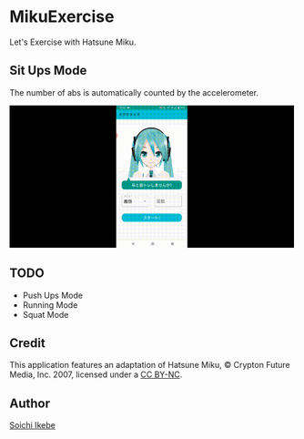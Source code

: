 # MikuExercise
 
Let's Exercise with Hatsune Miku.

## Sit Ups Mode

The number of abs is automatically counted by the accelerometer.

<img src="demo/situps_demo.gif" width="500px">

## TODO

- Push Ups Mode
- Running Mode
- Squat Mode

## Credit

This application features an adaptation of Hatsune Miku, © Crypton Future Media, Inc. 2007, licensed under a [CC BY-NC](http://creativecommons.org/licenses/by-nc/3.0/).

## Author

[Soichi Ikebe](https://github.com/Aqua-ix)